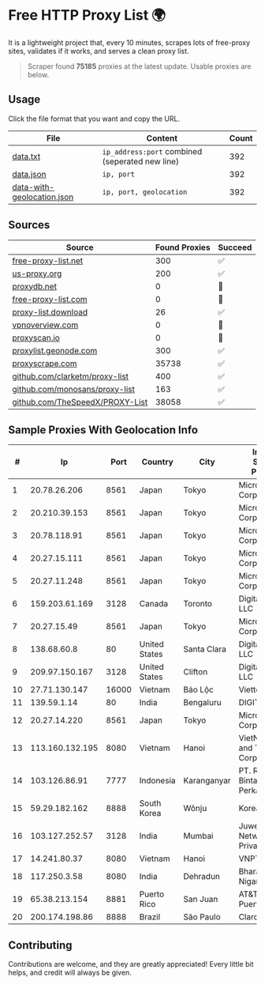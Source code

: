 
# Free HTTP Proxy List 🌍

It is a lightweight project that, every 10 minutes, scrapes lots of free-proxy sites, validates if it works, and serves a clean proxy list.


> Scraper found **75185** proxies at the latest update. Usable proxies are below.

## Usage

Click the file format that you want and copy the URL.


|File|Content|Count|
|----|-------|-----|
|[data.txt](https://raw.githubusercontent.com/themiralay/Proxy-List-World/master/data.txt)|`ip_address:port` combined (seperated new line)|392|
|[data.json](https://raw.githubusercontent.com/themiralay/Proxy-List-World/master/data.json)|`ip, port`|392|
|[data-with-geolocation.json](https://raw.githubusercontent.com/themiralay/Proxy-List-World/master/data-with-geolocation.json)|`ip, port, geolocation`|392|

## Sources

|Source|Found Proxies|Succeed|
|------|-------------|-------|
|[free-proxy-list.net](https://free-proxy-list.net)|300|✅|
|[us-proxy.org](https://www.us-proxy.org)|200|✅|
|[proxydb.net](http://proxydb.net)|0|🚫|
|[free-proxy-list.com](https://free-proxy-list.com/?page=&port=&type%5B%5D=http&type%5B%5D=https&up_time=0&search=Search)|0|🚫|
|[proxy-list.download](https://www.proxy-list.download/HTTP)|26|✅|
|[vpnoverview.com](https://vpnoverview.com/privacy/anonymous-browsing/free-proxy-servers)|0|🚫|
|[proxyscan.io](https://www.proxyscan.io)|0|🚫|
|[proxylist.geonode.com](https://proxylist.geonode.com/api/proxy-list?limit=300&page=1&sort_by=lastChecked&sort_type=desc&protocols=http,https)|300|✅|
|[proxyscrape.com](https://api.proxyscrape.com/v2/?request=displayproxies&protocol=http&timeout=10000&country=all&ssl=all&anonymity=all)|35738|✅|
|[github.com/clarketm/proxy-list](https://raw.githubusercontent.com/clarketm/proxy-list/master/proxy-list-raw.txt)|400|✅|
|[github.com/monosans/proxy-list](https://raw.githubusercontent.com/monosans/proxy-list/main/proxies/http.txt)|163|✅|
|[github.com/TheSpeedX/PROXY-List](https://raw.githubusercontent.com/TheSpeedX/PROXY-List/master/http.txt)|38058|✅|


## Sample Proxies With Geolocation Info

|#|Ip|Port|Country|City|Internet Service Provider|
|-|--|----|-------|----|-------------------------|
|1|20.78.26.206|8561|Japan|Tokyo|Microsoft Corporation|
|2|20.210.39.153|8561|Japan|Tokyo|Microsoft Corporation|
|3|20.78.118.91|8561|Japan|Tokyo|Microsoft Corporation|
|4|20.27.15.111|8561|Japan|Tokyo|Microsoft Corporation|
|5|20.27.11.248|8561|Japan|Tokyo|Microsoft Corporation|
|6|159.203.61.169|3128|Canada|Toronto|DigitalOcean, LLC|
|7|20.27.15.49|8561|Japan|Tokyo|Microsoft Corporation|
|8|138.68.60.8|80|United States|Santa Clara|DigitalOcean, LLC|
|9|209.97.150.167|3128|United States|Clifton|DigitalOcean, LLC|
|10|27.71.130.147|16000|Vietnam|Bảo Lộc|Viettel Group|
|11|139.59.1.14|80|India|Bengaluru|DIGITALOCEAN|
|12|20.27.14.220|8561|Japan|Tokyo|Microsoft Corporation|
|13|113.160.132.195|8080|Vietnam|Hanoi|VietNam Post and Telecom Corporation|
|14|103.126.86.91|7777|Indonesia|Karanganyar|PT. Rasi Bintang Perkasa|
|15|59.29.182.162|8888|South Korea|Wŏnju|Korea Telecom|
|16|103.127.252.57|3128|India|Mumbai|Juweriyah Networks Private Limited|
|17|14.241.80.37|8080|Vietnam|Hanoi|VNPT|
|18|117.250.3.58|8080|India|Dehradun|Bharat Sanchar Nigam Ltd|
|19|65.38.213.154|8881|Puerto Rico|San Juan|AT&T Mobility Puerto Rico|
|20|200.174.198.86|8888|Brazil|São Paulo|Claro S.A|



## Contributing

Contributions are welcome, and they are greatly appreciated! Every
little bit helps, and credit will always be given.


